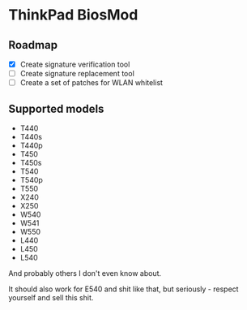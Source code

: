 # ThinkPad BiosMod

## Roadmap
- [x] Create signature verification tool
- [ ] Create signature replacement tool
- [ ] Create a set of patches for WLAN whitelist

## Supported models
- T440
- T440s
- T440p
- T450
- T450s
- T540
- T540p
- T550
- X240
- X250
- W540
- W541
- W550
- L440
- L450
- L540

And probably others I don't even know about.

It should also work for E540 and shit like that, but seriously - respect yourself and sell this shit.